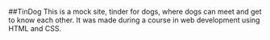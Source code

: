 ##TinDog
This is a mock site, tinder for dogs, where dogs can meet and get to know each other. It was made during a course in web development using HTML and CSS.
